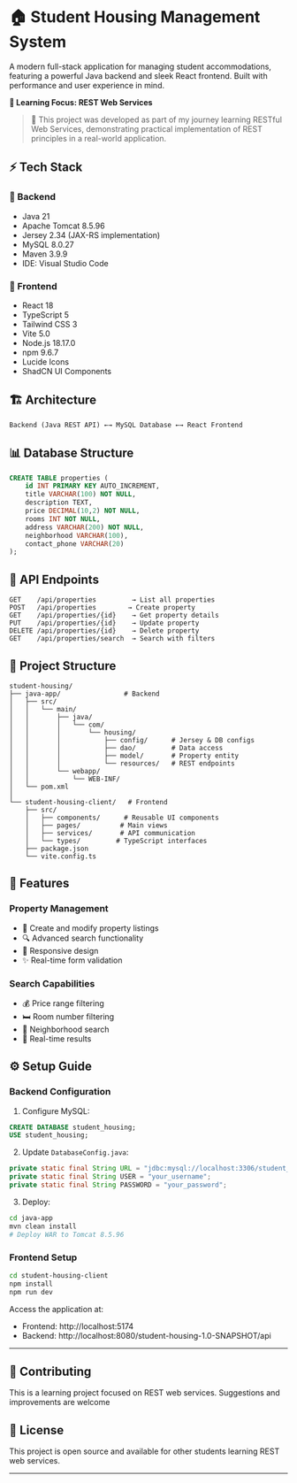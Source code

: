 # 🏠 Student Housing Management System

A modern full-stack application for managing student accommodations, featuring a powerful Java backend and sleek React frontend. Built with performance and user experience in mind.

**🎯 Learning Focus: REST Web Services**  

> 🚀 This project was developed as part of my journey learning RESTful Web Services, demonstrating practical implementation of REST principles in a real-world application.
## ⚡ Tech Stack

### 🔧 Backend 
- Java 21
- Apache Tomcat 8.5.96
- Jersey 2.34 (JAX-RS implementation)
- MySQL 8.0.27
- Maven 3.9.9
- IDE: Visual Studio Code

### 🎨 Frontend 
- React 18
- TypeScript 5
- Tailwind CSS 3
- Vite 5.0
- Node.js 18.17.0
- npm 9.6.7
- Lucide Icons
- ShadCN UI Components

## 🏗️ Architecture

```
Backend (Java REST API) ←→ MySQL Database ←→ React Frontend
```

## 📊 Database Structure

```sql
CREATE TABLE properties (
    id INT PRIMARY KEY AUTO_INCREMENT,
    title VARCHAR(100) NOT NULL,
    description TEXT,
    price DECIMAL(10,2) NOT NULL,
    rooms INT NOT NULL,
    address VARCHAR(200) NOT NULL,
    neighborhood VARCHAR(100),
    contact_phone VARCHAR(20)
);
```

## 🔌 API Endpoints

```
GET    /api/properties         → List all properties
POST   /api/properties        → Create property
GET    /api/properties/{id}    → Get property details
PUT    /api/properties/{id}    → Update property
DELETE /api/properties/{id}    → Delete property
GET    /api/properties/search  → Search with filters
```

## 📁 Project Structure

```
student-housing/
├── java-app/                # Backend
│   ├── src/
│   │   └── main/
│   │       ├── java/
│   │       │   └── com/
│   │       │       └── housing/
│   │       │           ├── config/      # Jersey & DB configs
│   │       │           ├── dao/         # Data access
│   │       │           ├── model/       # Property entity
│   │       │           └── resources/   # REST endpoints
│   │       └── webapp/
│   │           └── WEB-INF/
│   └── pom.xml
│
└── student-housing-client/   # Frontend
    ├── src/
    │   ├── components/      # Reusable UI components
    │   ├── pages/          # Main views
    │   ├── services/       # API communication
    │   └── types/         # TypeScript interfaces
    ├── package.json
    └── vite.config.ts
```

## 🚀 Features

### Property Management
- 📝 Create and modify property listings
- 🔍 Advanced search functionality
- 📱 Responsive design
- ✨ Real-time form validation

### Search Capabilities
- 💰 Price range filtering
- 🛏️ Room number filtering
- 📍 Neighborhood search
- 🔄 Real-time results

## ⚙️ Setup Guide

### Backend Configuration

1. Configure MySQL:
```sql
CREATE DATABASE student_housing;
USE student_housing;
```

2. Update `DatabaseConfig.java`:
```java
private static final String URL = "jdbc:mysql://localhost:3306/student_housing";
private static final String USER = "your_username";
private static final String PASSWORD = "your_password";
```

3. Deploy:
```bash
cd java-app
mvn clean install
# Deploy WAR to Tomcat 8.5.96
```

### Frontend Setup

```bash
cd student-housing-client
npm install
npm run dev
```

Access the application at:
- Frontend: http://localhost:5174
- Backend: http://localhost:8080/student-housing-1.0-SNAPSHOT/api

---

## 🤝 Contributing
This is a learning project focused on REST web services. Suggestions and improvements are welcome

## 📜 License
This project is open source and available for other students learning REST web services.

---
